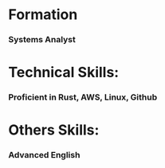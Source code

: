 # Formation
### Systems Analyst

# Technical Skills: 
### Proficient in Rust, AWS, Linux, Github

# Others Skills: 
### Advanced English
